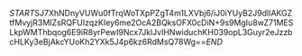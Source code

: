 $START$SJ7XhNDnyVUWu0fTrqWoTXpPZgT4m1LXVbj6/iJ0iYUyB2J9dlIAKGZtfMvyjR3MIZsRQFUIzqzKIey6me2OcA2BQksOFX0cDiN+9s9MgIu8wZ71MESLkpWMThbqog6E9iR8yrPewI9Ncx7JklJvIHNwiduchKH039opL3Guyr2eJzzbcHLKy3eBjAkcYUoKh2YXk5J4p6kz6RdMsQ78Wg==$END$